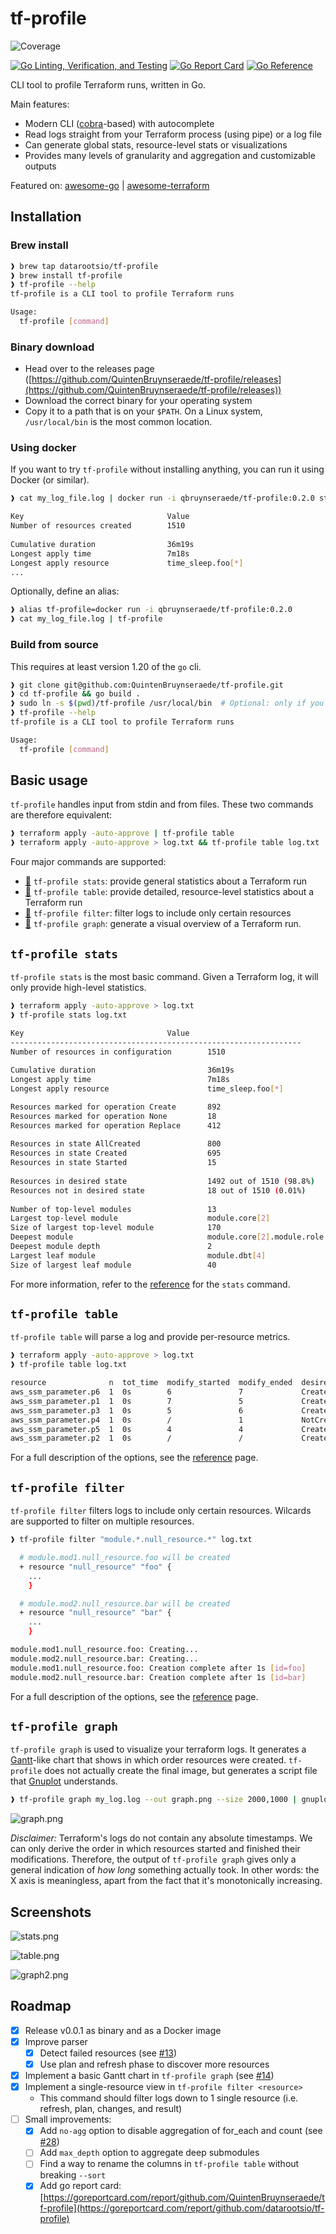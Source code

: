 # tf-profile
![Coverage](https://img.shields.io/badge/Coverage-90.0%25-brightgreen)

[![Go Linting, Verification, and Testing](https://github.com/QuintenBruynseraede/tf-profile/actions/workflows/go-fmt-vet-tests.yml/badge.svg?branch=main)](https://github.com/QuintenBruynseraede/tf-profile/actions/workflows/go-fmt-vet-tests.yml) [![Go Report Card](https://goreportcard.com/badge/github.com/QuintenBruynseraede/tf-profile)](https://goreportcard.com/report/github.com/QuintenBruynseraede/tf-profile) [![Go Reference](https://pkg.go.dev/badge/github.com/QuintenBruynseraede/tf-profile.svg)](https://pkg.go.dev/github.com/QuintenBruynseraede/tf-profile)

CLI tool to profile Terraform runs, written in Go.

Main features:
- Modern CLI ([cobra](https://github.com/spf13/cobra)-based) with autocomplete
- Read logs straight from your Terraform process (using pipe) or a log file
- Can generate global stats, resource-level stats or visualizations
- Provides many levels of granularity and aggregation and customizable outputs

Featured on: [awesome-go](https://github.com/avelino/awesome-go) | [awesome-terraform](https://github.com/shuaibiyy/awesome-terraform)

## Installation

### Brew install
```bash
❱ brew tap datarootsio/tf-profile 
❱ brew install tf-profile
❱ tf-profile --help
tf-profile is a CLI tool to profile Terraform runs

Usage:
  tf-profile [command]
```

### Binary download

- Head over to the releases page ([https://github.com/QuintenBruynseraede/tf-profile/releases](https://github.com/QuintenBruynseraede/tf-profile/releases)) 
- Download the correct binary for your operating system
- Copy it to a path that is on your `$PATH`. On a Linux system, `/usr/local/bin` is the most common location.

### Using docker

If you want to try `tf-profile` without installing anything, you can run it using Docker (or similar).

```bash
❱ cat my_log_file.log | docker run -i qbruynseraede/tf-profile:0.2.0 stats

Key                                Value                                     
Number of resources created        1510                                      
                                                                             
Cumulative duration                36m19s                                    
Longest apply time                 7m18s                                     
Longest apply resource             time_sleep.foo[*]                         
...
```

Optionally, define an alias:

```bash
❱ alias tf-profile=docker run -i qbruynseraede/tf-profile:0.2.0
❱ cat my_log_file.log | tf-profile
```

### Build from source

This requires at least version 1.20 of the `go` cli.

```bash
❱ git clone git@github.com:QuintenBruynseraede/tf-profile.git
❱ cd tf-profile && go build .
❱ sudo ln -s $(pwd)/tf-profile /usr/local/bin  # Optional: only if you want to run tf-profile from other directories
❱ tf-profile --help
tf-profile is a CLI tool to profile Terraform runs

Usage:
  tf-profile [command]
```

## Basic usage

`tf-profile` handles input from stdin and from files. These two commands are therefore equivalent:

```bash
❱ terraform apply -auto-approve | tf-profile table
❱ terraform apply -auto-approve > log.txt && tf-profile table log.txt
```

Four major commands are supported:
- [🔗](#anchor_stats) `tf-profile stats`: provide general statistics about a Terraform run
- [🔗](#anchor_table) `tf-profile table`: provide detailed, resource-level statistics about a Terraform run
- [🔗](#anchor_filter) `tf-profile filter`: filter logs to include only certain resources
- [🔗](#anchor_graph) `tf-profile graph`: generate a visual overview of a Terraform run.


## `tf-profile stats`
<a name="anchor_stats"></a>

`tf-profile stats` is the most basic command. Given a Terraform log, it will only provide high-level statistics.

```bash
❱ terraform apply -auto-approve > log.txt
❱ tf-profile stats log.txt

Key                                Value    
-----------------------------------------------------------------                       
Number of resources in configuration        1510                            
                                                                   
Cumulative duration                         36m19s                          
Longest apply time                          7m18s                           
Longest apply resource                      time_sleep.foo[*]               

Resources marked for operation Create       892
Resources marked for operation None         18
Resources marked for operation Replace      412      
    
Resources in state AllCreated               800                             
Resources in state Created                  695                             
Resources in state Started                  15        
    
Resources in desired state                  1492 out of 1510 (98.8%)
Resources not in desired state              18 out of 1510 (0.01%)
                                                                
Number of top-level modules                 13                              
Largest top-level module                    module.core[2]                  
Size of largest top-level module            170                             
Deepest module                              module.core[2].module.role[47]  
Deepest module depth                        2                               
Largest leaf module                         module.dbt[4]                   
Size of largest leaf module                 40  
```

For more information, refer to the [reference](./docs/stats.md) for the `stats` command.

## `tf-profile table`
<a name="anchor_table"></a>
`tf-profile table` will parse a log and provide per-resource metrics.

```bash
❱ terraform apply -auto-approve > log.txt
❱ tf-profile table log.txt

resource              n  tot_time  modify_started  modify_ended  desired_state  operation  final_state  
aws_ssm_parameter.p6  1  0s        6               7             Created        Replace    Created      
aws_ssm_parameter.p1  1  0s        7               5             Created        Replace    Created      
aws_ssm_parameter.p3  1  0s        5               6             Created        Replace    Created      
aws_ssm_parameter.p4  1  0s        /               1             NotCreated     Destroy    NotCreated   
aws_ssm_parameter.p5  1  0s        4               4             Created        Modify     Created      
aws_ssm_parameter.p2  1  0s        /               /             Created        None       Created      
```

For a full description of the options, see the [reference](./docs/table.md) page.

## `tf-profile filter`
<a name="anchor_filter"></a>
`tf-profile filter` filters logs to include only certain resources. Wilcards are supported to filter on multiple resources.

```sh
❱ tf-profile filter "module.*.null_resource.*" log.txt

  # module.mod1.null_resource.foo will be created
  + resource "null_resource" "foo" {
    ...
    }

  # module.mod2.null_resource.bar will be created
  + resource "null_resource" "bar" {
    ...
    }

module.mod1.null_resource.foo: Creating...
module.mod2.null_resource.bar: Creating...
module.mod1.null_resource.foo: Creation complete after 1s [id=foo]
module.mod2.null_resource.bar: Creation complete after 1s [id=bar]
```

For a full description of the options, see the [reference](./docs/filter.md) page.



## `tf-profile graph`
<a name="anchor_graph"></a>

`tf-profile graph` is used to visualize your terraform logs. It generates a [Gantt](https://en.wikipedia.org/wiki/Gantt_chart)-like chart that shows in which order resources were created. `tf-profile` does not actually create the final image, but generates a script file that [Gnuplot](https://en.wikipedia.org/wiki/Gnuplot) understands. 

```bash
❱ tf-profile graph my_log.log --out graph.png --size 2000,1000 | gnuplot
```

![graph.png](https://github.com/QuintenBruynseraede/tf-profile/blob/main/.github/graph.png?raw=true)

_Disclaimer:_ Terraform's logs do not contain any absolute timestamps. We can only derive the order in which resources started and finished their modifications. Therefore, the output of `tf-profile graph` gives only a general indication of _how long_ something actually took. In other words: the X axis is meaningless, apart from the fact that it's monotonically increasing.


## Screenshots

![stats.png](https://github.com/QuintenBruynseraede/tf-profile/blob/main/.github/stats.png?raw=true)

![table.png](https://github.com/QuintenBruynseraede/tf-profile/blob/main/.github/table.png?raw=true)

![graph2.png](https://github.com/QuintenBruynseraede/tf-profile/blob/main/.github/graph2.png?raw=true)

## Roadmap

- [x] Release v0.0.1 as binary and as a Docker image
- [x] Improve parser
  - [x] Detect failed resources (see [#13](https://github.com/datarootsio/tf-profile/pull/13))
  - [x] Use plan and refresh phase to discover more resources
- [x] Implement a basic Gantt chart in `tf-profile graph` (see [#14](https://github.com/datarootsio/tf-profile/pull/14))
- [x] Implement a single-resource view in `tf-profile filter <resource>`
  - This command should filter logs down to 1 single resource (i.e. refresh, plan, changes, and result)
- [ ] Small improvements:
  - [x] Add `no-agg` option to disable aggregation of for_each and count (see [#28](https://github.com/datarootsio/tf-profile/pull/28))
  - [ ] Add `max_depth` option to aggregate deep submodules
  - [ ] Find a way to rename the columns in `tf-profile table` without breaking `--sort`
  - [x] Add go report card: [https://goreportcard.com/report/github.com/QuintenBruynseraede/tf-profile](https://goreportcard.com/report/github.com/datarootsio/tf-profile)
